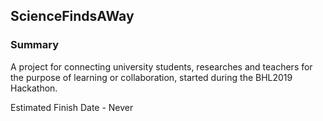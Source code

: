 ## ScienceFindsAWay

### Summary

A project for connecting university students, researches and teachers for the purpose of learning or collaboration, started during  the BHL2019 Hackathon.

Estimated Finish Date - Never
